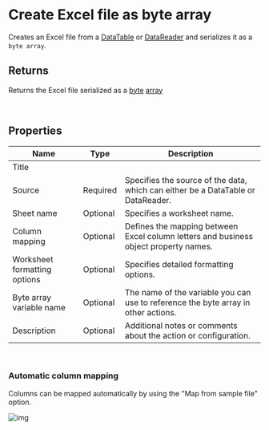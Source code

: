 # Create Excel file as byte array

Creates an Excel file from a [DataTable](https://learn.microsoft.com/en-us/dotnet/api/system.data.datatable) or [DataReader](https://learn.microsoft.com/en-us/dotnet/api/system.data.idatareader) and serializes it as a `byte array`.

## Returns

Returns the Excel file serialized as a [byte](https://learn.microsoft.com/en-us/dotnet/api/system.byte) [array](https://learn.microsoft.com/en-us/dotnet/csharp/language-reference/builtin-types/arrays)

<br/>

## Properties

| Name                 | Type     | Description                                                                                                   |
| -------------------- | -------- | ------------------------------------------------------------------------------------------------------------- |
| Title                |          |                                                                                                               |
| Source               | Required | Specifies the source of the data, which can either be a DataTable or DataReader.                              |
| Sheet name           | Optional | Specifies a worksheet name. |
| Column mapping       | Optional | Defines the mapping between Excel column letters and business object property names.                          |
| Worksheet formatting options | Optional | Specifies detailed formatting options.                                                                                                       |
| Byte array variable name | Optional | The name of the variable you can use to reference the byte array in other actions.                                                                                                           |
| Description | Optional |  Additional notes or comments about the action or configuration. |

<br/>

### Automatic column mapping

Columns can be mapped automatically by using the "Map from sample file" option.

![img](https://profitbasedocs.blob.core.windows.net/flowimages/getDataReaderEx2.png)
